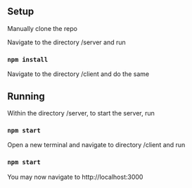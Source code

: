 ## Setup

Manually clone the repo

Navigate to the directory /server and run
### `npm install`

Navigate to the directory /client and do the same

## Running

Within the directory /server, to start the server, run
### `npm start`
Open a new terminal and navigate to directory /client and run
### `npm start`

You may now navigate to http://localhost:3000